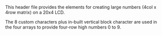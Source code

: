 This header file provides the elements for creating large numbers (4col x 4row matrix) on a 20x4 LCD.

The 8 custom characters plus in-built vertical block character are used in the four arrays
to provide four-row high numbers 0  to 9.
